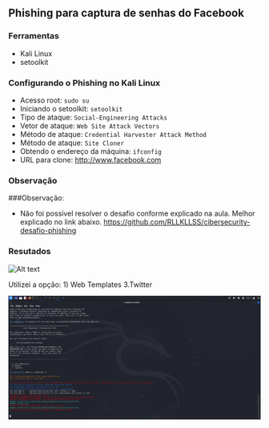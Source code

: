 
## Phishing para captura de senhas do Facebook

### Ferramentas

- Kali Linux
- setoolkit

### Configurando o Phishing no Kali Linux

- Acesso root: ``` sudo su ```
- Iniciando o setoolkit: ``` setoolkit ```
- Tipo de ataque: ``` Social-Engineering Attacks ```
- Vetor de ataque: ``` Web Site Attack Vectors ```
- Método de ataque: ```Credential Harvester Attack Method ```
- Método de ataque: ``` Site Cloner ```
- Obtendo o endereço da máquina: ``` ifconfig ```
- URL para clone: http://www.facebook.com

### Observação

###Observação:
- Não foi possivel resolver o desafio conforme explicado na aula. Melhor explicado no link abaixo.
https://github.com/RLLKLLSS/cibersecurity-desafio-phishing


### Resutados

![Alt text](./passwd.png "Optional title")


Utilizei a opção: 1) Web Templates   3.Twitter

![Alt text](./resultado.png "Optional title")
